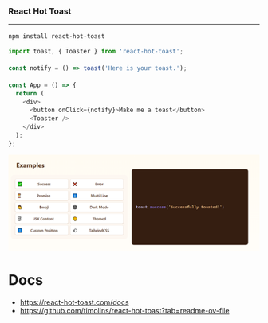 ### React Hot Toast
-----------------------------------------------------------------
`npm install react-hot-toast` 

```Javascript
import toast, { Toaster } from 'react-hot-toast';

const notify = () => toast('Here is your toast.');

const App = () => {
  return (
    <div>
      <button onClick={notify}>Make me a toast</button>
      <Toaster />
    </div>
  );
};
```

![alt text](image.png)

# Docs
- https://react-hot-toast.com/docs
- https://github.com/timolins/react-hot-toast?tab=readme-ov-file
